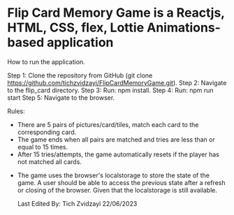 # Flip Card Memory Game is a Reactjs, HTML, CSS, flex, Lottie Animations-based application

How to run the application.

Step 1: Clone the repository from GitHub (git clone https://github.com/tichzvidzayi/FlipCardMemoryGame.git).
Step 2: Navigate to the flip_card directory.
Step 3: Run: npm install.
Step 4: Run: npm run start
Step 5: Navigate to the browser.

Rules:
- There are 5 pairs of pictures/card/tiles, match each card to the corresponding card.
- The game ends when all pairs are matched and tries are less than or equal to 15 times.
- After 15 tries/attempts, the game automatically resets if the player has not matched all cards.

* The game uses the browser's localstorage to store the state of the game.
  A user should be able to access the previous state after a refresh or
  closing of the browser. Given that the localstorage is still available.

  Last Edited By: Tich Zvidzayi
                    22/06/2023
